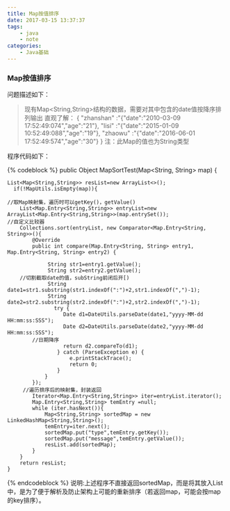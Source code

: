 ```yaml
---
title: Map按值排序
date: 2017-03-15 13:37:37
tags:
	- java
	- note
categories:
	- Java基础
---
```

### Map按值排序
问题描述如下：
>现有Map<String,String>结构的数据，需要对其中包含的date值按降序排列输出
>直观了解：
>{
>"zhanshan" :"{"date":"2010-03-09 17:52:49:074","age":"21"},
>"lisi" :"{"date":"2015-01-09 10:52:49:088","age":"19"},
>"zhaowu" :"{"date":"2016-06-01 17:52:49:574","age":"30"}
>}
>注：此Map的值也为String类型

程序代码如下：
<!--more-->
{% codeblock %}
public Object MapSortTest(Map<String, String> map) {

	List<Map<String,String>> resList=new ArrayList<>();
	  if(!MapUtils.isEmpty(map)){
	
	//取Map映射集，遍历时可以getKey()，getValue()
	    List<Map.Entry<String,String>> entryList=new ArrayList<Map.Entry<String,String>>(map.entrySet());
	//自定义比较器
	    Collections.sort(entryList, new Comparator<Map.Entry<String, String>>(){
	        @Override
	        public int compare(Map.Entry<String, String> entry1, Map.Entry<String, String> entry2) {
	
	             String str1=entry1.getValue();
	             String str2=entry2.getValue();
		//切割截取date的值，subString前闭后开[)
	             String date1=str1.substring(str1.indexOf(":")+2,str1.indexOf(",")-1);
	             String date2=str2.substring(str2.indexOf(":")+2,str2.indexOf(",")-1);
	               try {
	                  Date d1=DateUtils.parseDate(date1,"yyyy-MM-dd HH:mm:ss:SSS");
	                  Date d2=DateUtils.parseDate(date2,"yyyy-MM-dd HH:mm:ss:SSS");
			//日期降序
	                  return d2.compareTo(d1);
	                } catch (ParseException e) {
	                    e.printStackTrace();
	                    return 0;
	                }
	            }
	        });
	     //遍历排序后的映射集，封装返回
	        Iterator<Map.Entry<String,String>> iter=entryList.iterator();
	        Map.Entry<String,String> temEntry =null;
	        while (iter.hasNext()){
	            Map<String,String> sortedMap = new LinkedHashMap<String,String>();
	            temEntry=iter.next();
	            sortedMap.put("type",temEntry.getKey());
	            sortedMap.put("message",temEntry.getValue());
	            resList.add(sortedMap);
	        }
	    }
	    return resList;
	}

{% endcodeblock %}
说明:上述程序不直接返回sortedMap，而是将其放入List中，是为了便于解析及防止架构上可能的重新排序（若返回map，可能会按map的key排序）。